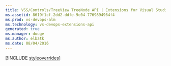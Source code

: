 ```yaml
---
title: VSS/Controls/TreeView TreeNode API | Extensions for Visual Studio Team Services
ms.assetid: 8619f1cf-2dd2-ddfe-9c04-7769894964f4
ms.prod: vs-devops-alm
ms.technology: vs-devops-extensions-api
generated: true
ms.manager: douge
ms.author: elbatk
ms.date: 08/04/2016
---
```


[!INCLUDE [styleoverrides](../../../_data/style-overrides.md)]







